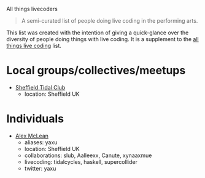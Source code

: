 All things livecoders

> A semi-curated list of people doing live coding in the performing arts.

This list was created with the intention of giving a quick-glance over the diversity of people doing things with live coding. It is a supplement to the [all things live coding](https://github.com/toplap/awesome-livecoding) list.

# Local groups/collectives/meetups

* [Sheffield Tidal Club](https://tidalclub.github.io/sheffield)
  - location: Sheffield UK

# Individuals

* [Alex McLean](http://slab.org/)
  - aliases: yaxu
  - location: Sheffield UK
  - collaborations: slub, Aalleexx, Canute, xynaaxmue
  - livecoding: tidalcycles, haskell, supercollider
  - twitter: yaxu
